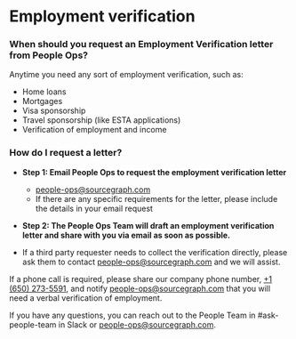 # Employment verification

### When should you request an Employment Verification letter from People Ops?

Anytime you need any sort of employment verification, such as:

- Home loans
- Mortgages
- Visa sponsorship
- Travel sponsorship (like ESTA applications)
- Verification of employment and income

### How do I request a letter?

- **Step 1: Email People Ops to request the employment verification letter**

  - people-ops@sourcegraph.com
  - If there are any specific requirements for the letter, please include the details in your email request

- **Step 2: The People Ops Team will draft an employment verification letter and share with you via email as soon as possible.**
- If a third party requester needs to collect the verification directly, please ask them to contact people-ops@sourcegraph.com and we will assist.

If a phone call is required, please share our company phone number, [+1 (650) 273-5591](tel:+1-650-273-5591), and notify people-ops@sourcegraph.com that you will need a verbal verification of employment.

If you have any questions, you can reach out to the People Team in #ask-people-team in Slack or people-ops@sourcegraph.com.
